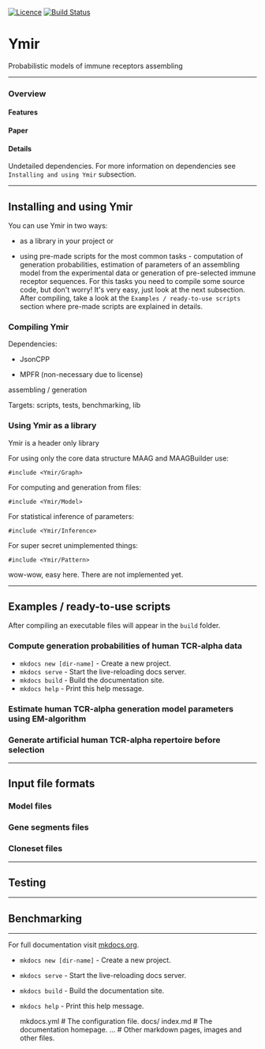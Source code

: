 [![Licence](https://img.shields.io/hexpm/l/plug.svg?style=flat-square)](http://www.apache.org/licenses/LICENSE-2.0)
[![Build Status](https://img.shields.io/travis/imminfo/ymir.svg?style=flat-square)](https://travis-ci.org/imminfo/ymir)


# Ymir
Probabilistic models of immune receptors assembling

---

### Overview

#### Features

#### Paper

#### Details
Undetailed dependencies. For more information on dependencies see `Installing and using Ymir` subsection.

---

## Installing and using Ymir

You can use Ymir in two ways:

- as a library in your project or 

- using pre-made scripts for the most common tasks - computation of generation probabilities,
estimation of parameters of an assembling model from the experimental data or
generation of pre-selected immune receptor sequences. For this tasks you need to compile
some source code, but don't worry! It's very easy, just look at the next subsection. After compiling,
take a look at the `Examples / ready-to-use scripts` section where pre-made scripts are explained in details.

### Compiling Ymir

Dependencies:

- JsonCPP

- MPFR (non-necessary due to license)

assembling / generation

Targets: scripts, tests, benchmarking, lib

### Using Ymir as a library

Ymir is a header only library

For using only the core data structure MAAG and MAAGBuilder use:

    #include <Ymir/Graph>

For computing and generation from files:

    #include <Ymir/Model>

For statistical inference of parameters:

    #include <Ymir/Inference>

For super secret unimplemented things:
    
    #include <Ymir/Pattern>

wow-wow, easy here. There are not implemented yet.

---

## Examples / ready-to-use scripts

After compiling an executable files will appear in the `build` folder.

### Compute generation probabilities of human TCR-alpha data

* `mkdocs new [dir-name]` - Create a new project.
* `mkdocs serve` - Start the live-reloading docs server.
* `mkdocs build` - Build the documentation site.
* `mkdocs help` - Print this help message.

### Estimate human TCR-alpha generation model parameters using EM-algorithm

### Generate artificial human TCR-alpha repertoire before selection

---

## Input file formats

### Model files

### Gene segments files

### Cloneset files

---

## Testing

---

## Benchmarking

---

For full documentation visit [mkdocs.org](http://mkdocs.org).

* `mkdocs new [dir-name]` - Create a new project.
* `mkdocs serve` - Start the live-reloading docs server.
* `mkdocs build` - Build the documentation site.
* `mkdocs help` - Print this help message.

    mkdocs.yml    # The configuration file.
    docs/
        index.md  # The documentation homepage.
        ...       # Other markdown pages, images and other files.
